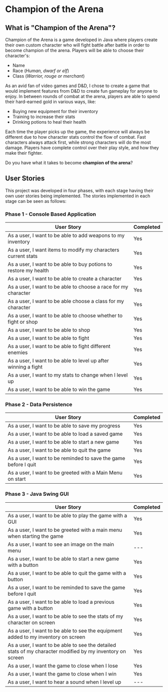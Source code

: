 # Champion of the Arena

## What is "Champion of the Arena"?
Champion of the Arena is a game developed in Java where players create their own custom character
who will fight battle after battle in order to become champion of the arena. Players will be able
to choose their character's:

- Name
- Race (*Human, dwarf or elf*)
- Class (*Warrior, rouge or merchant*)

As an avid fan of video games and D&D, I chose to create a game that would implement features 
from D&D to create fun gameplay for anyone to enjoy. In between rounds of combat at the arena, players
are able to spend their hard-earned gold in various ways, like:

- Buying new equipment for their inventory
- Training to increase their stats
- Drinking potions to heal their health

Each time the player picks up the game, the experience will always be different due to how character
stats control the flow of combat. Fast characters always attack first, while strong characters will
do the most damage. Players have complete control over their play style, and how they make their fighter.

Do you have what it takes to become **champion of the arena**?

## User Stories
This project was developed in four phases, with each stage having their own user stories
being implemented. The stories implemented in each stage can be seen as follows:

### Phase 1 - Console Based Application
User Story | Completed 
--- | --- 
As a user, I want to be able to add weapons to my inventory | Yes 
As a user, I want items to modify my characters current stats | Yes 
As a user, I want to be able to buy potions to restore my health| Yes 
As a user, I want to be able to create a character | Yes 
As a user, I want to be able to choose a race for my character | Yes 
As a user, I want to be able choose a class for my character | Yes 
As a user, I want to be able to choose whether to fight or shop | Yes 
As a user, I want to be able to shop | Yes 
As a user, I want to be able to fight | Yes 
As a user, I want to be able to fight different enemies | Yes  
As a user, I want to be able to level up after winning a fight | Yes 
As a user, I want to my stats to change when I level up | Yes 
As a user, I want to be able to win the game | Yes 

### Phase 2 - Data Persistence
User Story | Completed 
--- | --- 
As a user, I want to be able to save my progress | Yes
As a user, I want to be able to load a saved game | Yes 
As a user, I want to be able to start a new game | Yes 
As a user, I want to be able to quit the game | Yes 
As a user, I want to be reminded to save the game before I quit | Yes 
As a user, I want to be greeted with a Main Menu on start | Yes 

### Phase 3 - Java Swing GUI
User Story | Completed 
--- | --- 
As a user, I want to be able to play the game with a GUI | Yes
As a user, I want to be greeted with a main menu when starting the game | Yes 
As a user, I want to see an image on the main menu | --- 
As a user, I want to be able to start a new game with a button | Yes 
As a user, I want to be able to quit the game with a button | Yes 
As a user, I want to be reminded to save the game before I quit | Yes 
As a user, I want to be able to load a previous game with a button | Yes 
As a user, I want to be able to see the stats of my character on screen | Yes 
As a user, I want to be able to see the equipment added to my inventory on screen | Yes
As a user, I want to be able to see the detailed stats of my character modified by my inventory on screen | Yes
As a user, I want the game to close when I lose | Yes
As a user, I want the game to close when I win | Yes
As a user, I want to hear a sound when I level up | ---



 

